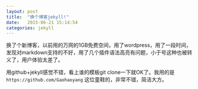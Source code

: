 ```yaml
---
layout: post
title:  "换个博客jekyll!"
date:   2015-06-21 15:14:54
categories: jekyll
---
```


换了个新博客，以前用的万网的1GB免费空间，用了wordpress，用了一段时间，发现对markdown支持的不好，用了几个插件语法高亮有问题，小于号这种也被转义了，用户体验太差了。

用github+jekyll感觉不错，看上谁的模板git clone一下就OK了。我用的是 `https://github.com/Gaohaoyang` 这位童鞋的，非常不错，简洁大方。

